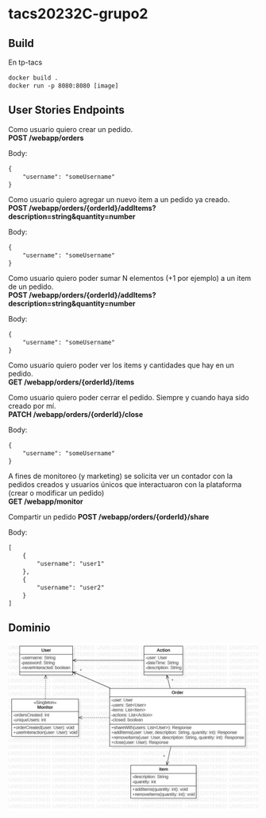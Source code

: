 # tacs20232C-grupo2

## Build
En tp-tacs
```
docker build .
docker run -p 8080:8080 [image]
```

## User Stories Endpoints
Como usuario quiero crear un pedido.  
**POST /webapp/orders**  

Body:
```
{
    "username": "someUsername"
}
```

Como usuario quiero agregar un nuevo item a un pedido ya creado.  
**POST /webapp/orders/{orderId}/addItems?description=string&quantity=number**  

Body:
```
{
    "username": "someUsername"
}
```


Como usuario quiero poder sumar N elementos (+1 por ejemplo) a un item de un pedido.  
**POST /webapp/orders/{orderId}/addItems?description=string&quantity=number**  

Body:
```
{
    "username": "someUsername"
}
```


Como usuario quiero poder ver los items y cantidades que hay en un pedido.  
**GET /webapp/orders/{orderId}/items**  

Como usuario quiero poder cerrar el pedido. Siempre y cuando haya sido creado por mí.  
**PATCH /webapp/orders/{orderId}/close**  

Body:
```
{
    "username": "someUsername"
}
```

A fines de monitoreo (y marketing) se solicita ver un contador con la pedidos creados y usuarios únicos que interactuaron con la plataforma (crear o modificar un pedido)  
**GET /webapp/monitor**

Compartir un pedido
**POST /webapp/orders/{orderId}/share**  

Body:
```
[
    {
        "username": "user1"
    },
    {
        "username": "user2"
    }
]
```

## Dominio  
![diagrama de objetos](/diagramas/objetos.jpg)